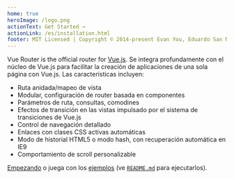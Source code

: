 ```yaml
---
home: true
heroImage: /logo.png
actionText: Get Started →
actionLink: /es/installation.html
footer: MIT Licensed | Copyright © 2014-present Evan You, Eduardo San Martin Morote
---
```


Vue Router is the official router for [Vue.js](http://vuejs.org). Se integra profundamente con el núcleo de Vue.js para facilitar la creación de aplicaciones de una sola página con Vue.js. Las características incluyen:

- Ruta anidada/mapeo de vista
- Modular, configuración de router basada en componentes
- Parámetros de ruta, consultas, comodines
- Efectos de transición en las vistas impulsado por el sistema de transiciones de Vue.js
- Control de navegación detallado
- Enlaces con clases CSS activas automáticas
- Modo de historial HTML5 o modo hash, con recuperación automática en IE9
- Comportamiento de scroll personalizable

[Empezando](./guide/es) o juega con los [ejemplos](https://github.com/vuejs/vue-router/tree/dev/examples) (ve [`README.md`](https://github.com/vuejs/vue-router/) para ejecutarlos).

<HomeSponsors />
